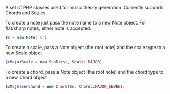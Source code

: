 A set of PHP classes used for music theory generation. Currently supports Chords and Scales.

To create a note just pass the note name to a new Note object. For flat/sharp notes, either note is accepted.
```php
$c = new Note('C');
```

To create a scale, pass a Note object (the root note) and the scale type to a new Scale object
```php
$cMajorScale = new Scale($c, Scale::MAJOR);
```

To create a chord, pass a Note object (the root note) and the chord type to a new Chord object
```php
$cMajSevenChord = new Chord($c, Chord::MAJOR_SEVEN);
```